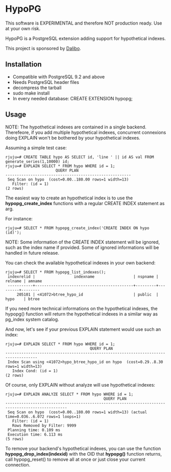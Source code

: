HypoPG
=======

This software is EXPERIMENTAL and therefore NOT production ready. Use at your
own risk.

HypoPG is a PostgreSQL extension adding support for hypothetical indexes.

This project is sponsored by [Dalibo](http://dalibo.com).

Installation
------------

- Compatible with PostgreSQL 9.2 and above
- Needs PostgreSQL header files
- decompress the tarball
- sudo make install
- In every needed database: CREATE EXTENSION hypopg;

Usage
-----

NOTE: The hypothetical indexes are contained in a single backend. Therefeore,
if you add multiple hypothetical indexes, concurrent connexions doing
EXPLAIN won't be bothered by your hypothetical indexes.

Assuming a simple test case:

    rjuju=# CREATE TABLE hypo AS SELECT id, 'line ' || id AS val FROM generate_series(1,10000) id;
    rjuju=# EXPLAIN SELECT * FROM hypo WHERE id = 1;
                          QUERY PLAN
    -------------------------------------------------------
     Seq Scan on hypo  (cost=0.00..180.00 rows=1 width=13)
       Filter: (id = 1)
    (2 rows)


The easiest way to create an hypothetical index is to use the
**hypopg_create_index** functions with a regular CREATE INDEX statement as arg.

For instance:

    rjuju=# SELECT * FROM hypopg_create_index('CREATE INDEX ON hypo (id)');

NOTE: Some information of the CREATE INDEX statement will be ignored, such as
the index name if provided. Some of ignored informations will be handled in
future release.

You can check the available hypothetical indexes in your own backend:

    rjuju=# SELECT * FROM hypopg_list_indexes();
     indexrelid |                 indexname                 | nspname | relname | amname
     -----------+-------------------------------------------+---------+---------+--------
         205101 | <41072>btree_hypo_id                      | public  | hypo    | btree


If you need more technical informations on the hypothetical indexes, the
hypopg() function will return the hypothetical indexes in a similar way as
pg_index system catalog.

And now, let's see if your previous EXPLAIN statement would use such an index:

    rjuju=# EXPLAIN SELECT * FROM hypo WHERE id = 1;
                                         QUERY PLAN
    ------------------------------------------------------------------------------------
     Index Scan using <41072>hypo_btree_hypo_id on hypo  (cost=0.29..8.30 rows=1 width=13)
       Index Cond: (id = 1)
    (2 rows)


Of course, only EXPLAIN without analyze will use hypothetical indexes:

    rjuju=# EXPLAIN ANALYZE SELECT * FROM hypo WHERE id = 1;
                                               QUERY PLAN
    -------------------------------------------------------------------------------------------------
     Seq Scan on hypo  (cost=0.00..180.00 rows=1 width=13) (actual time=0.036..6.072 rows=1 loops=1)
       Filter: (id = 1)
       Rows Removed by Filter: 9999
     Planning time: 0.109 ms
     Execution time: 6.113 ms
    (5 rows)

To remove your backend's hypothetical indexes, you can use the function
**hypopg_drop_index(indexid)** with the OID that **hypopg()** function returns,
call hypopg_reset() to remove all at once or just close your current connection.
